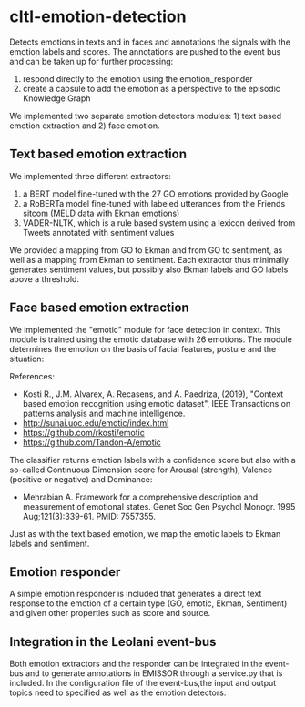 # cltl-emotion-detection
Detects emotions in texts and in faces and annotations the signals with the emotion labels and scores.
The annotations are pushed to the event bus and can be taken up for further processing:

1) respond directly to the emotion using the emotion_responder
2) create a capsule to add the emotion as a perspective to the episodic Knowledge Graph

We implemented two separate emotion detectors modules: 1) text based emotion extraction and 2) face emotion.

## Text based emotion extraction

We implemented three different extractors:

1) a BERT model fine-tuned with the 27 GO emotions provided by Google
2) a RoBERTa model fine-tuned with labeled utterances from the Friends sitcom (MELD data with Ekman emotions)
3) VADER-NLTK, which is a rule based system using a lexicon derived from Tweets annotated with sentiment values 

We provided a mapping from GO to Ekman and from GO to sentiment, as well as a mapping from Ekman to sentiment.
Each extractor thus minimally generates sentiment values, but possibly also Ekman labels and GO labels above a threshold.

## Face based emotion extraction

We implemented the "emotic" module for face detection in context. This module is trained using the emotic database with 26 emotions. 
The module determines the emotion on the basis of facial features, posture and the situation:

References:
- Kosti R., J.M. Alvarex, A. Recasens, and A. Paedriza, (2019), "Context based emotion recognition using emotic dataset", 
IEEE Transactions on patterns analysis and machine intelligence.
- http://sunai.uoc.edu/emotic/index.html
- https://github.com/rkosti/emotic
- https://github.com/Tandon-A/emotic

The classifier returns emotion labels with a confidence score but 
also with a so-called Continuous Dimension score for Arousal (strength), Valence (positive or negative) and Dominance:

- Mehrabian A. Framework for a comprehensive description and measurement of emotional states. Genet Soc Gen Psychol Monogr. 1995 Aug;121(3):339-61. PMID: 7557355.

Just as with the text based emotion, we map the emotic labels to Ekman labels and sentiment. 

## Emotion responder

A simple emotion responder is included that generates a direct text response to the emotion of a certain type (GO, emotic, Ekman, Sentiment) and given other properties such as score and source.

## Integration in the Leolani event-bus

Both emotion extractors and the responder can be integrated in the event-bus and to generate annotations in EMISSOR  through a service.py that is included.
In the configuration file of the event-bus,the input and output topics need to specified as well as the emotion detectors.



